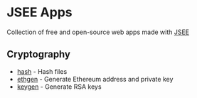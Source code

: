 # JSEE Apps

Collection of free and open-source web apps made with [JSEE](https://jsee.org)

## Cryptography

- [hash](/hash) - Hash files
- [ethgen](/ethgen) - Generate Ethereum address and private key
- [keygen](/keygen) - Generate RSA keys

